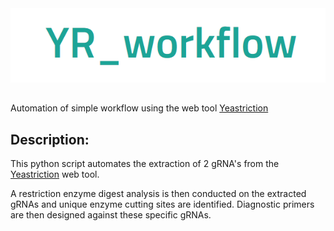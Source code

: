 <div>
  <img src="YR_workflow.PNG">
</div>

##
Automation of simple workflow using the web tool [Yeastriction](http://yeastriction.tnw.tudelft.nl/)

## Description:

This python script automates the extraction of 2 gRNA's from the [Yeastriction](http://yeastriction.tnw.tudelft.nl/) web tool. 

A restriction enzyme digest analysis is then conducted on the extracted gRNAs and unique enzyme cutting sites are identified.
Diagnostic primers are then designed against these specific gRNAs.


